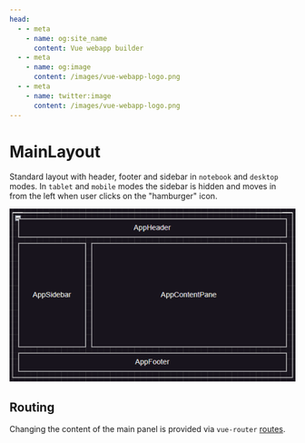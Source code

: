 ```yaml
---
head:
  - - meta
    - name: og:site_name
      content: Vue webapp builder
  - - meta
    - name: og:image
      content: /images/vue-webapp-logo.png
  - - meta
    - name: twitter:image
      content: /images/vue-webapp-logo.png
---
```


# MainLayout

Standard layout with header, footer and sidebar in `notebook` and `desktop` modes. In `tablet` and `mobile` modes the sidebar is hidden and moves in from the left when user clicks on the "hamburger" icon.

![image](/images/vue-webapp/layout-main.png)

## Routing

Changing the content of the main panel is provided via `vue-router` [routes](https://github.com/vuesence/vue-webapp/blob/main/src/router/routes.ts).
